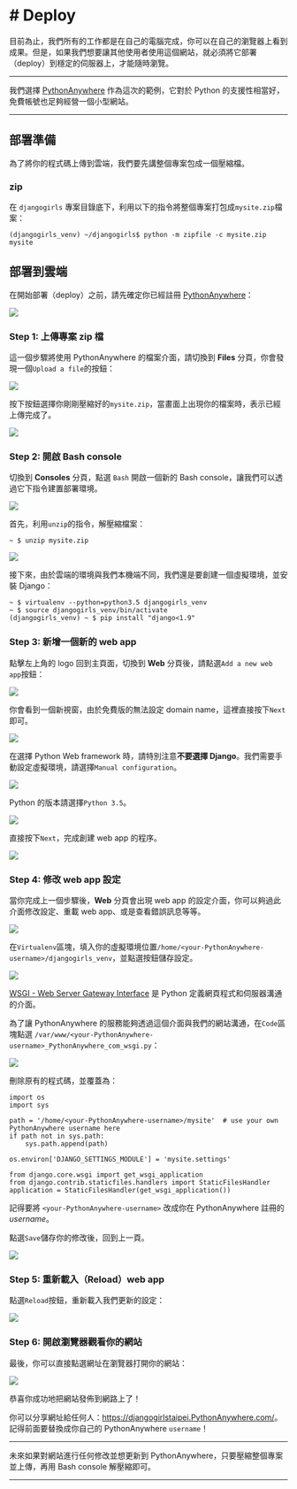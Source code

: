 # # Deploy

目前為止，我們所有的工作都是在自己的電腦完成，你可以在自己的瀏覽器上看到成果。但是，如果我們想要讓其他使用者使用這個網站，就必須將它部署（deploy）到穩定的伺服器上，才能隨時瀏覽。

---

我們選擇 [PythonAnywhere](https://www.PythonAnywhere.com/) 作為這次的範例，它對於 Python 的支援性相當好，免費帳號也足夠經營一個小型網站。

---

## 部署準備

為了將你的程式碼上傳到雲端，我們要先講整個專案包成一個壓縮檔。

### zip

在 `djangogirls` 專案目錄底下，利用以下的指令將整個專案打包成`mysite.zip`檔案：

```
(djangogirls_venv) ~/djangogirls$ python -m zipfile -c mysite.zip mysite
```


## 部署到雲端

在開始部署（deploy）之前，請先確定你已經註冊 [PythonAnywhere](https://www.PythonAnywhere.com/)：

![](./../images/PythonAnywhere-signup.png)

### Step 1: 上傳專案 zip 檔


這一個步驟將使用 PythonAnywhere 的檔案介面，請切換到 **Files** 分頁，你會發現一個`Upload a file`的按鈕：

![](./../images/PythonAnywhere-upload.png)

按下按鈕選擇你剛剛壓縮好的`mysite.zip`，當畫面上出現你的檔案時，表示已經上傳完成了。

![](./../images/PythonAnywhere-upload-done.png)

### Step 2: 開啟 Bash console

切換到 **Consoles** 分頁，點選 `Bash` 開啟一個新的 Bash console，讓我們可以透過它下指令建置部署環境。

![](./../images/PythonAnywhere-consoles.png)

首先，利用`unzip`的指令，解壓縮檔案：

```
~ $ unzip mysite.zip
```

![](./../images/PythonAnywhere-bash.png)

接下來，由於雲端的環境與我們本機端不同，我們還是要創建一個虛擬環境，並安裝 Django：

```
~ $ virtualenv --python=python3.5 djangogirls_venv
~ $ source djangogirls_venv/bin/activate
(djangogirls_venv) ~ $ pip install "django<1.9"

```


### Step 3: 新增一個新的 web app

點擊左上角的 logo 回到主頁面，切換到 **Web** 分頁後，請點選`Add a new web app`按鈕：

![](./../images/PythonAnywhere-web.png)

你會看到一個新視窗，由於免費版的無法設定 domain name，這裡直接按下`Next`即可。

![](./../images/PythonAnywhere-new-web-1.png)

在選擇 Python Web framework 時，請特別注意**不要選擇 Django**。我們需要手動設定虛擬環境，請選擇`Manual configuration`。

![](./../images/PythonAnywhere-new-web-2.png)

Python 的版本請選擇`Python 3.5`。

![](./../images/PythonAnywhere-new-web-3.png)

直接按下`Next`，完成創建 web app 的程序。

![](./../images/PythonAnywhere-new-web-4.png)

### Step 4: 修改 web app 設定

當你完成上一個步驟後，**Web** 分頁會出現 web app 的設定介面，你可以夠過此介面修改設定、重載 web app、或是查看錯誤訊息等等。

![](./../images/PythonAnywhere-web-config.png)

在`Virtualenv`區塊，填入你的虛擬環境位置`/home/<your-PythonAnywhere-username>/djangogirls_venv`，並點選按鈕儲存設定。

![](./../images/PythonAnywhere-venv.png)

[WSGI - Web Server Gateway Interface](http://webpython.codepoint.net/wsgi_tutorial) 是 Python 定義網頁程式和伺服器溝通的介面。

為了讓 PythonAnywhere 的服務能夠透過這個介面與我們的網站溝通，在`Code`區塊點選 `/var/www/<your-PythonAnywhere-username>_PythonAnywhere_com_wsgi.py`：

![](./../images/PythonAnywhere-wsgi.png)

刪除原有的程式碼，並覆蓋為：

```
import os
import sys

path = '/home/<your-PythonAnywhere-username>/mysite'  # use your own PythonAnywhere username here
if path not in sys.path:
    sys.path.append(path)

os.environ['DJANGO_SETTINGS_MODULE'] = 'mysite.settings'

from django.core.wsgi import get_wsgi_application
from django.contrib.staticfiles.handlers import StaticFilesHandler
application = StaticFilesHandler(get_wsgi_application())
```

記得要將 `<your-PythonAnywhere-username>` 改成你在 PythonAnywhere 註冊的 *username*。

點選`Save`儲存你的修改後，回到上一頁。

![](./../images/PythonAnywhere-wsgi-save.png)

### Step 5: 重新載入（Reload）web app

點選`Reload`按鈕，重新載入我們更新的設定：

![](./../images/PythonAnywhere-reload.png)

### Step 6: 開啟瀏覽器觀看你的網站

最後，你可以直接點選網址在瀏覽器打開你的網站：

![](./../images/PythonAnywhere-url.png)

恭喜你成功地把網站發佈到網路上了！



你可以分享網址給任何人：<https://djangogirlstaipei.PythonAnywhere.com/>。記得前面要替換成你自己的 PythonAnywhere `username`！

---

未來如果對網站進行任何修改並想更新到 PythonAnywhere，只要壓縮整個專案並上傳，再用 Bash console 解壓縮即可。

---
